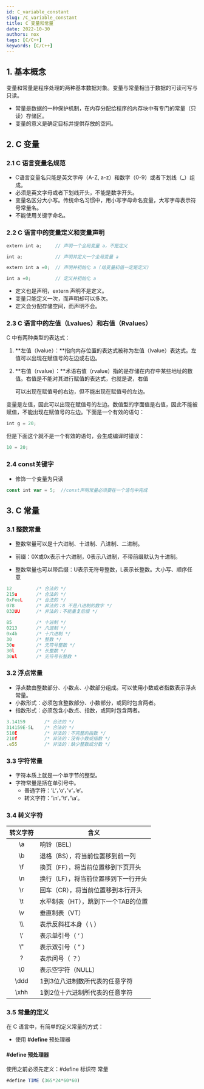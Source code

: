 ```yaml
---
id: C_variable_constant 
slug: /C_variable_constant 
title: C 变量和常量
date: 2022-10-30
authors: nox
tags: [C/C++]
keywords: [C/C++]
---
```


<!-- truncate -->

## 1. 基本概念

变量和常量是程序处理的两种基本数据对象。变量与常量相当于数据的可读可写与只读。

+ 常量是数据的一种保护机制，在内存分配给程序的内存块中有专门的常量（只读）存储区。
+ 变量的意义是确定目标并提供存放的空间。

## 2. C 变量

### 2.1 C 语言变量名规范

+ C语言变量名只能是英文字母（A-Z, a-z）和数字（0-9）或者下划线（_）组成。
+ 必须是英文字母或者下划线开头，不能是数字开头。
+ 变量名区分大小写。传统命名习惯中，用小写字母命名变量，大写字母表示符号常量名。
+ 不能使用关键字命名。

### 2.2 C 语言中的变量定义和变量声明

```js
extern int a;     // 声明一个全局变量 a，不是定义

int a;            // 声明并定义一个全局变量 a

extern int a =0;  // 声明并初始化 a (给变量初值一定是定义)

int a =0;         // 定义并初始化 a
```

+ 定义也是声明，extern 声明不是定义。
+ 变量只能定义一次，而声明却可以多次。
+ 定义会分配存储空间，而声明不会。

### 2.3 C 语言中的左值（Lvalues）和右值（Rvalues）

C 中有两种类型的表达式：

1. **左值（lvalue）：**指向内存位置的表达式被称为左值（lvalue）表达式。左值可以出现在赋值号的左边或右边。
2. **右值（rvalue）：**术语右值（rvalue）指的是存储在内存中某些地址的数值。右值是不能对其进行赋值的表达式，也就是说，右值

   可以出现在赋值号的右边，但不能出现在赋值号的左边。

变量是左值，因此可以出现在赋值号的左边。数值型的字面值是右值，因此不能被赋值，不能出现在赋值号的左边。下面是一个有效的语句：

```js
int g = 20;
```

但是下面这个就不是一个有效的语句，会生成编译时错误：

```js
10 = 20;
```

### 2.4 const关键字

+ 修饰一个变量为只读

```js
const int var = 5;  //const声明常量必须要在一个语句中完成
```

## 3. C 常量

### 3.1 整数常量

+ 整数常量可以是十六进制、十进制、八进制、二进制。

+ 前缀：0X或0x表示十六进制，0表示八进制，不带前缀默认为十进制。

+ 整数常量也可以带后缀：U表示无符号整数，L表示长整数。大小写、顺序任意

```js
12         /* 合法的 */                    	
215u       /* 合法的 */                    	
0xFeeL     /* 合法的 */                    	
078        /* 非法的：8 不是八进制的数字 */     	
032UU      /* 非法的：不能重复后缀 */     	 	 
  											   
85         /* 十进制 */ 
0213       /* 八进制 */
0x4b       /* 十六进制 */
30         /* 整数 */
30u        /* 无符号整数 */
30l        /* 长整数 */
30ul       /* 无符号长整数 *
```

### 3.2 浮点常量

+ 浮点数由整数部分、小数点、小数部分组成。可以使用小数或者指数表示浮点常量。
+ 小数形式：必须包含整数部分、小数部分，或同时包含两者。
+ 指数形式：必须包含小数点、指数，或同时包含两者。

```js
3.14159       /* 合法的 */
314159E-5L    /* 合法的 */
510E          /* 非法的：不完整的指数 */
210f          /* 非法的：没有小数或指数 */
.e55          /* 非法的：缺少整数或分数 */
```

### 3.3 字符常量

+ 字符本质上就是一个单字节的整型。
+ 字符常量是括在单引号中。
  + 普通字符：’L‘，’o‘，’v‘，’e‘。
  + 转义字符：’\n‘，’\t‘，’\a‘。

### 3.4 转义字符

| 转义字符 | 含义                                 |
| :------: | ------------------------------------ |
|    \a    | 响铃（BEL）                          |
|    \b    | 退格（BS），将当前位置移到前一列     |
|    \f    | 换页（FF），将当前位置移到下页开头   |
|    \n    | 换行（LF），将当前位置移到下一行开头 |
|    \r    | 回车（CR），将当前位置移到本行开头   |
|    \t    | 水平制表（HT），跳到下一个TAB的位置  |
|    \v    | 垂直制表（VT）                       |
|   \\\    | 表示反斜杠本身（ \ ）                |
|    \‘    | 表示单引号（ ‘ ）                    |
|   \\"    | 表示双引号（ ” ）                    |
|    \?    | 表示问号（ ？）                      |
|    \0    | 表示空字符（NULL）                   |
|   \ddd   | 1到3位八进制数所代表的任意字符       |
|   \xhh   | 1到2位十六进制所代表的任意字符       |

### 3.5 常量的定义

在 C 语言中，有简单的定义常量的方式：

+ 使用 **#define** 预处理器

#### #define 预处理器

使用之前必须先定义：#define 标识符 常量

```js
#define TIME (365*24*60*60)
```
